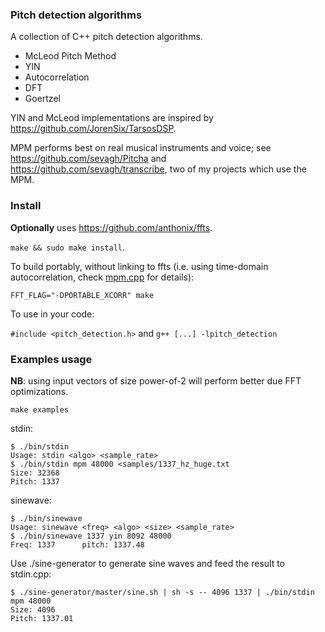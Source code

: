 ### Pitch detection algorithms

A collection of C++ pitch detection algorithms.

* McLeod Pitch Method
* YIN
* Autocorrelation
* DFT
* Goertzel

YIN and McLeod implementations are inspired by https://github.com/JorenSix/TarsosDSP.

MPM performs best on real musical instruments and voice; see https://github.com/sevagh/Pitcha and https://github.com/sevagh/transcribe, two of my projects which use the MPM.

### Install

**Optionally** uses https://github.com/anthonix/ffts.

`make && sudo make install`.

To build portably, without linking to ffts (i.e. using time-domain autocorrelation, check [mpm.cpp](./src/mpm.cpp) for details):

`FFT_FLAG="-DPORTABLE_XCORR" make`

To use in your code:

`#include <pitch_detection.h>` and `g++ [...] -lpitch_detection`

### Examples usage

**NB**: using input vectors of size power-of-2 will perform better due FFT optimizations.

`make examples`

stdin:

```
$ ./bin/stdin
Usage: stdin <algo> <sample_rate>
$ ./bin/stdin mpm 48000 <samples/1337_hz_huge.txt
Size: 32368
Pitch: 1337
```

sinewave:

```
$ ./bin/sinewave
Usage: sinewave <freq> <algo> <size> <sample_rate>
$ ./bin/sinewave 1337 yin 8092 48000
Freq: 1337      pitch: 1337.48
```

Use ./sine-generator to generate sine waves and feed the result to stdin.cpp:

```
$ ./sine-generator/master/sine.sh | sh -s -- 4096 1337 | ./bin/stdin mpm 48000
Size: 4096
Pitch: 1337.01
```
